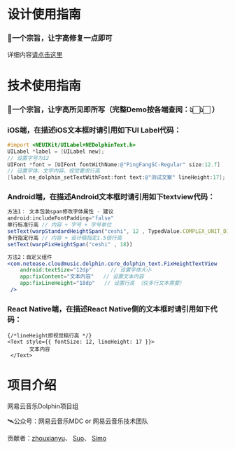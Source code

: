 # 设计使用指南
### 📐一个宗旨，让字高修复一点即可
详细内容[请点击这里](https://github.com/SimoXiao/LineHeight-Fix-iOS-Android/releases/tag/Sketch-LineHeight-Auto-Fix-V2.1)



# 技术使用指南

### 🔨一个宗旨，让字高所见即所写（完整Demo按各端查阅：👆🏻👆🏻 ）    

### iOS端，在描述iOS文本框时请引用如下UI Label代码：

```objectivec
#import <NEUIKit/UILabel+NEDolphinText.h>
UILabel *label = [UILabel new];
// 设置字号为12
UIFont *font = [UIFont fontWithName:@"PingFangSC-Regular" size:12.f]
// 设置字体、文字内容、视觉要求行高
[label ne_dolphin_setTextWithFont:font text:@"测试文案" lineHeight:17];
```

### Android端，在描述Android文本框时请引用如下textview代码：

```jsx
方法1： 文本包装span修改字体属性 - 建议
android:includeFontPadding="false"
单行标准行高 // 内容 + 字号 + 字号单位
setText(warpStandardHeightSpan("ceshi", 12 , TypedValue.COMPLEX_UNIT_DIP))
多行指定行高 // 内容 + 设计稿指定1.5倍行高
setText(warpFixHeightSpan("ceshi" , 18))

方法2：自定义组件
<com.netease.cloudmusic.dolphin.core_dolphin_text.FixHeightTextView
    android:textSize="12dp"      // 设置字体大小
    app:fixContent="文本内容"   // 设置文本内容
    app:fixLineHeight="18dp"   // 设置行高 （仅多行文本需要）
 />
```

### React Native端，在描述React Native侧的文本框时请引用如下代码：

```tsx
{/*lineHeight即视觉稿行高 */}
<Text style={{ fontSize: 12, lineHeight: 17 }}>
       文本内容
 </Text>

```
# 项目介绍

网易云音乐Dolphin项目组

🛰公众号：网易云音乐MDC or 网易云音乐技术团队

贡献者：[zhouxianyu](https://github.com/zhouxianyu)、 [Suo](https://github.com/suoyuesmile)、 [Simo](https://github.com/SimoXiao)
